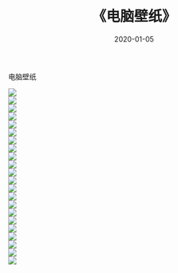 ﻿---
layout: post
title:  《电脑壁纸》
date:   2020-01-05
img: http://pic.660000.xyz/1:/壁纸/电脑壁纸/000.jpg
categories: [美女, 清纯, 唯美]
---

电脑壁纸

  ![](http://pic.660000.xyz/1:/壁纸/电脑壁纸/001.jpg) <br> ![](http://pic.660000.xyz/1:/壁纸/电脑壁纸/002.jpg) <br> ![](http://pic.660000.xyz/1:/壁纸/电脑壁纸/003.jpg) <br> ![](http://pic.660000.xyz/1:/壁纸/电脑壁纸/004.jpg) <br> ![](http://pic.660000.xyz/1:/壁纸/电脑壁纸/005.jpg) <br> ![](http://pic.660000.xyz/1:/壁纸/电脑壁纸/006.jpg) <br> ![](http://pic.660000.xyz/1:/壁纸/电脑壁纸/007.jpg) <br> ![](http://pic.660000.xyz/1:/壁纸/电脑壁纸/008.jpg) <br> ![](http://pic.660000.xyz/1:/壁纸/电脑壁纸/009.jpg) <br> ![](http://pic.660000.xyz/1:/壁纸/电脑壁纸/010.jpg) <br> ![](http://pic.660000.xyz/1:/壁纸/电脑壁纸/011.jpg) <br> ![](http://pic.660000.xyz/1:/壁纸/电脑壁纸/012.jpg) <br> ![](http://pic.660000.xyz/1:/壁纸/电脑壁纸/013.jpg) <br> ![](http://pic.660000.xyz/1:/壁纸/电脑壁纸/014.jpg) <br> ![](http://pic.660000.xyz/1:/壁纸/电脑壁纸/015.jpg) <br> ![](http://pic.660000.xyz/1:/壁纸/电脑壁纸/016.jpg) <br> ![](http://pic.660000.xyz/1:/壁纸/电脑壁纸/017.jpg) <br> ![](http://pic.660000.xyz/1:/壁纸/电脑壁纸/018.jpg) <br> ![](http://pic.660000.xyz/1:/壁纸/电脑壁纸/019.jpg) <br> ![](http://pic.660000.xyz/1:/壁纸/电脑壁纸/020.jpg) <br> ![](http://pic.660000.xyz/1:/壁纸/电脑壁纸/021.jpg) <br> ![](http://pic.660000.xyz/1:/壁纸/电脑壁纸/022.jpg) <br>